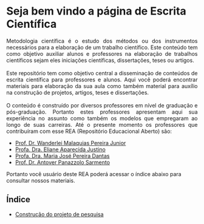 <h1>Seja bem vindo a página de Escrita Científica</h1>

<p align="justify">
Metodologia científica é o estudo dos métodos ou dos instrumentos necessários para a elaboração de um trabalho científico. Este conteúdo tem como objetivo auxiliar alunos e professores na elaboração de trabalhos científicos sejam eles iniciações científicas, dissertações, teses ou artigos.
<br>
<br>
Este repositório tem como objetivo central a disseminação de conteúdos de escrita científica para professores e alunos. Aqui você poderá encontrar materiais para elaboração da sua aula como também material para auxílio na construção de projetos, artigos, teses e dissertações.
<br>
<br>
O conteúdo é construído por diversos professores em nível de graduação e pós-graduação. Portanto estes professores apresentam aqui sua experiência no assunto como também os modelos que empregaram ao longo de suas carreiras. Até o presente momento os professores que contribuíram com esse REA (Repositório Educacional Aberto) são:
<br>
<ul>
  <li><a href="" target="_blank">Prof. Dr. Wanderlei Malaquias Pereira Junior</a></li>
  <li><a href="" target="_blank">Profa. Dra. Eliane Aparecida Justino</a></li>
  <li><a href="" target="_blank">Profa. Dra. Maria José Pereira Dantas</a></li>
  <li><a href="" target="_blank">Prof. Dr. Antover Panazzolo Sarmento</a></li>
</ul>

Portanto você usuário deste REA poderá acessar o índice abaixo para consultar nossos materiais.
</p>
 
<h2>Índice</h2>
<ul>
  <!--<li>Conceito de ciência e métodos científicos</li>-->
  <li><a href="https://wmpjrufg.github.io/EscritaCientifica/docs/page1.html" target="_blank">Construção do projeto de pesquisa</a></li>
  <!--<li>Tema 3</li>-->
</ul>

